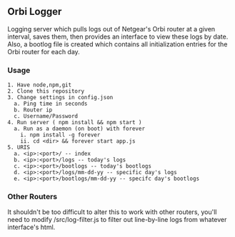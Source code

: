 ## Orbi Logger

Logging server which pulls logs out of Netgear's Orbi router at a given interval, saves them, then provides an interface to view these logs by date.
Also, a bootlog file is created which contains all initialization entries for the Orbi router for each day.

### Usage

```
1. Have node,npm,git
2. Clone this repository
3. Change settings in config.json
  a. Ping time in seconds
  b. Router ip
  c. Username/Password
4. Run server ( npm install && npm start )
  a. Run as a daemon (on boot) with forever
    i. npm install -g forever
    ii. cd <dir> && forever start app.js
5. URIS
  a. <ip>:<port>/ -- index
  b. <ip>:<port>/logs -- today's logs
  c. <ip>:<port>/bootlogs -- today's bootlogs
  d. <ip>:<port>/logs/mm-dd-yy -- specific day's logs
  e. <ip>:<port>/bootlogs/mm-dd-yy -- specifc day's bootlogs
```

### Other Routers

It shouldn't be too difficult to alter this to work with other routers, you'll need to modify /src/log-filter.js to filter out line-by-line logs from whatever interface's html.
